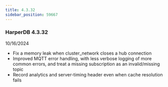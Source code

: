 ```yaml
---
title: 4.3.32
sidebar_position: 59667
---
```


### HarperDB 4.3.32
10/16/2024

* Fix a memory leak when cluster_network closes a hub connection
* Improved MQTT error handling, with less verbose logging of more common errors, and treat a missing subscription as an invalid/missing topic
* Record analytics and server-timing header even when cache resolution fails
